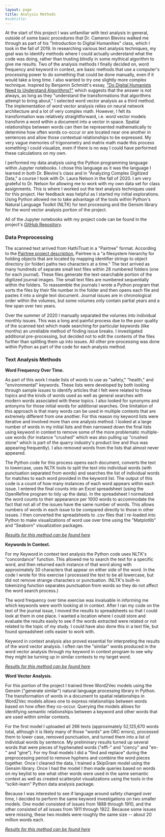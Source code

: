 ```yaml
---
layout: page
title: Analysis Methods
#subtitle: 
---
```


At the start of this project I was unfamiliar with text analysis in general, outside of some basic procedures that Dr. Cameron Blevins walked me through as part of his "Introduction to Digital Humanities" class, which I took in the fall of 2019. In researching various text analysis techniques, my goal was to identify methods where I could actually understand what the code was doing, rather than trusting blindly in some mythical algorithm to give me results. Two of the analysis methods I finally decided on, word frequency and keyword in context, are basic methods that use a computer's processing power to do something that could be done manually, even if it would take a long time. I also wanted to try one slightly more complex technique. Inspired by Benjamin Schmidt's essay, ["Do Digital Humanists Need to Understand Algorithms?"](https://dhdebates.gc.cuny.edu/read/untitled/section/557c453b-4abb-48ce-8c38-a77e24d3f0bd#ch48) which suggests that the answer is not always, as long as they "understand the transformations that algorithms attempt to bring about," I selected word vector analysis as a third method. The implementation of word vector analysis relies on neural network architecture and a lot of very complex math. However, I felt its transformation was relatively straightforward, i.e. word vector models transform a word within a document into a vector in space. Spatial relationships between words can then be represented mathematically to determine how often words co-occur or are located near one another in sentences and allow those contextual relationships to be expressed. My very vague memories of trigonometry and matrix math made this process something I could visualize, even if there is no way I could have performed these calculations on my own.

I performed my data analysis using the Python programming language within Jupyter notebooks. I chose this language as it was the language I learned in both Dr. Blevins's class and in "Analyzing Complex Digitized Data," a course I took with Dr. Laura Nelson in the fall of 2020. I am very grateful to Dr. Nelson for allowing me to work with my own data set for class assignments. This is where I worked out the text analysis techniques used for this project. Her feedback was helpful as I started my initial explorations. Using Python allowed me to take advantage of the tools within Python's Natural Language Toolkit (NLTK) for text processing and the Gensim library for the word vector analysis portion of the project.


All of the Jupyter notebooks with my project code can be found in the project's [GitHub Repository](https://github.com/stonejournal/stonejournal_notebooks).

### Data Preprocessing
 
The scanned text arrived from HathiTrust in a "Pairtree" format. According to the [Pairtree project description](https://pypi.org/project/Pairtree/), Pairtree is a "a filesystem hierarchy for holding objects that are located by mapping identifier strings to object directory (or folder) paths two characters at a time." The text arrived as many hundreds of separate small text files within 28 numbered folders (one for each journal). These files generate the text-searchable portion of the digitized journal images. The small text files are numbered sequentially within the folders. To reassemble the journals I wrote a Python program that sorts the files by their file number in the folder and then opens each file and pastes it into a single text document. Journal issues are in chronological order within the volumes, but some volumes only contain partial years and a few span over two years.
 
Over the summer of 2020 I manually separated the volumes into individual monthly issues. This was a long and painful process due to the poor quality of the scanned text which made searching for particular keywords (like months) an unreliable method of finding issue breaks. I investigated additional pre-processing, but decided not to edit the contents of the files further than splitting them up into issues. All other pre-processing was done within Python as part of the code for each analysis method.

### Text Analysis Methods

**Word Frequency Over Time.**

As part of this work I made lists of words to use as "safety," "health," and "environmental" keywords. These lists were developed by both looking through sample issues to identify articles that I felt were related to these topics and the kinds of words used as well as general searches with modern words associated with these topics. I also looked for synonyms and antonyms for those initial words for additional searches. One limitation of this approach is that many words can be used in multiple contexts that are extremely different from one another. For this reason my keyword lists were iterative and involved more than one analysis method. I looked at a large number of words in my initial lists and then narrowed down the final lists using keyword in context to remove some of the more problematic multiple-use words (for instance "crushed" which was also pulling up "crushed stone" which is part of the quarry industry's product line and thus was appearing frequently). I also removed words from the lists that almost never appeared.

The Python code for this process opens each document, converts the text to lowercase, uses NLTK tools to split the text into individual words (with punctuation separated from words) and searches the list of individual words for matches to each word provided in the keyword list. The output of this code is a count of how many instances of each word appears within each issue. I entered the final counts into an Excel spreadsheet (using the OpenRefine program to tidy up the data). In the spreadsheet I normalized the word counts to their appearance per 1000 words to accommodate the fact that not all of the issues have the same number of words. This allows numbers of words in each issue to be compared directly to those in other issues. I then converted the spreadsheets to .csv files that I re-loaded into Python to make visualizations of word use over time using the "Matplotlib" and "Seaborn" visualization packages. 

*[Results for this method can be found here](https://stonejournal.github.io/reswordfreq/)*

**Keywords In Context.**

For my Keyword in context text analysis the Python code uses NLTK's "concordance" function. This allowed me to search the text for a specific word, and then returned each instance of that word along with approximately 30 characters that appear on either side of the word. In the code I wrote for this exercise I processed the text to be all lowercase, but did not remove strange characters or punctuation. (NLTK's built-in tokenizing function separates punctuation from words so they do not affect the word search process.)

The word frequency over time exercise was invaluable in informing me which keywords were worth looking at in context. After I ran my code on the text of the journal issue, I moved the results to spreadsheets so that I could look at them in one place. I wanted a location where I could store and evaluate the results easily to see if the words extracted were related or not related to the topic of my study.  I could have also done this in a text file, but found spreadsheet cells easier to work with.

Keyword in context analysis also proved essential for interpreting the results of the word vector analysis. I often ran the "similar" words produced in the word vector analysis through my keyword in context program to see why they might be turning up in similar contexts to my target word.

*[Results for this method can be found here](https://stonejournal.github.io/reskeywords/)*

**Word Vector Analysis.**

For this portion of the project I trained three Word2Vec models using the Gensim ("generate similar") natural language processing library in Python. The transformation of words in a document to spatial relationships in Word2Vec models allows one to express relationships between words based on how often they co-occur. Querying the models allows for identifying semantic relationships between a keyword and other words that are used within similar contexts.

For the first model I uploaded all 266 texts (approximately 52,125,670 words total, although it is likely many of those "words" are ORC errors), processed them to lower case, removed punctuation, and turned them into a list of individual words by sentence. My preliminary results turned up several words that were pieces of hyphenated words ("effi-" and "ciency" and "en-" and "gine"). For my final models I did a "find and replace" during the preprocessing period to remove hyphens and combine the word pieces together. Once I cleaned the data, I trained a SkipGram model using the Gensim library. Once I had the model I then made queries based on words on my keylist to see what other words were used in the same semantic context as well as created scatterplot visualizations using the tools in the “scikit-learn” Python data analysis package.

Because I was interested to see if language around safety changed over time, I decided to perform the same keyword investigations on two smaller models. One model consisted of issues from 1888 through 1910, and the other consisted of all issues from 1911 through 1922. Because some issues were missing, these two models were roughly the same size -- about 20 million words each.

*[Results for this method can be found here](https://stonejournal.github.io/reswordvec/)*